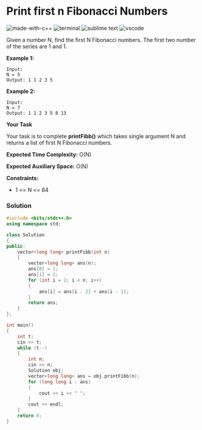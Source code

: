# Print first n Fibonacci Numbers
![made-with-c++](https://img.shields.io/badge/Made%20with-C++-007396.svg)
![terminal](https://img.shields.io/badge/Windows%20Terminal-4D4D4D?logo=windows%20terminal&logoColor=white)
![sublime text](https://img.shields.io/badge/sublime_text-%23575757.svg?logo=sublime-text&logoColor=important)
![vscode](https://img.shields.io/badge/Visual_Studio_Code-0078D4?logo=visual%20studio%20code&logoColor=white)

Given a number N, find the first N Fibonacci numbers. The first two number of the series are 1 and 1.

__Example 1:__
```
Input:
N = 5
Output: 1 1 2 3 5
```
__Example 2:__
```
Input:
N = 7
Output: 1 1 2 3 5 8 13
```
__Your Task__

Your task is to complete **printFibb()** which takes single argument N and returns a list of first N Fibonacci numbers.

__Expected Time Complexity:__ O(N)

__Expected Auxiliary Space:__ O(N)

__Constraints:__
- 1 <= N <= 84

### Solution
```cpp
#include <bits/stdc++.h>
using namespace std;

class Solution
{
public:
    vector<long long> printFibb(int n)
    {
        vector<long long> ans(n);
        ans[0] = 1;
        ans[1] = 1;
        for (int i = 2; i < n; i++)
        {
            ans[i] = ans[i - 2] + ans[i - 1];
        }
        return ans;
    }
};

int main()
{
    int t;
    cin >> t;
    while (t--)
    {
        int n;
        cin >> n;
        Solution obj;
        vector<long long> ans = obj.printFibb(n);
        for (long long i : ans)
        {
            cout << i << " ";
        }
        cout << endl;
    }
    return 0;
}
```